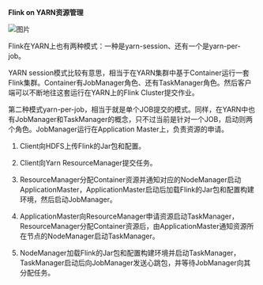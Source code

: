**Flink on YARN资源管理**

![图片](https://mmbiz.qpic.cn/sz_mmbiz_png/frAIQPLLOycE4plicu0H1xYgyo38XPRIzGXL6ApqpU16RFN6HNK8FwroZVajKedEfzQkZDaTYF30Y2ysDPYwibbQ/640?wx_fmt=png&tp=webp&wxfrom=5&wx_lazy=1&wx_co=1)

Flink在YARN上也有两种模式：一种是yarn-session、还有一个是yarn-per-job。

YARN session模式比较有意思，相当于在YARN集群中基于Container运行一套Flink集群。Container有JobManager角色、还有TaskManager角色。然后客户端可以不断地往这套运行在YARN上的Flink Cluster提交作业。

第二种模式yarn-per-job，相当于就是单个JOB提交的模式。同样，在YARN中也有JobManager和TaskManager的概念，只不过当前是针对一个JOB，启动则两个角色。JobManager运行在Application Master上，负责资源的申请。


1. Client向HDFS上传Flink的Jar包和配置。

2. Client向Yarn ResourceManager提交任务。

3. ResourceManager分配Container资源并通知对应的NodeManager启动ApplicationMaster，ApplicationMaster启动后加载Flink的Jar包和配置构建环境，然后启动JobManager。

4. ApplicationMaster向ResourceManager申请资源启动TaskManager，ResourceManager分配Container资源后，由ApplicationMaster通知资源所在节点的NodeManager启动TaskManager。

5. NodeManager加载Flink的Jar包和配置构建环境并启动TaskManager，TaskManager启动后向JobManager发送心跳包，并等待JobManager向其分配任务。